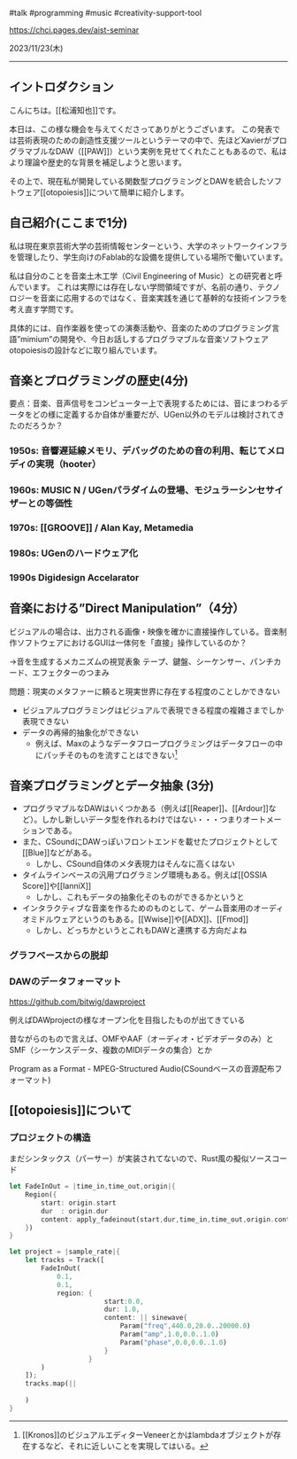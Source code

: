 #talk #programming #music #creativity-support-tool

https://chci.pages.dev/aist-seminar

2023/11/23(木)

---

## イントロダクション

こんにちは。[[松浦知也]]です。

本日は、この様な機会を与えてくださってありがとうございます。
この発表では芸術表現のための創造性支援ツールというテーマの中で、先ほどXavierがプログラマブルなDAW（[[PAW]]）という実例を見せてくれたこともあるので、私はより理論や歴史的な背景を補足しようと思います。

その上で、現在私が開発している関数型プログラミングとDAWを統合したソフトウェア[[otopoiesis]]について簡単に紹介します。

## 自己紹介(ここまで1分)

私は現在東京芸術大学の芸術情報センターという、大学のネットワークインフラを管理したり、学生向けのFablab的な設備を提供している場所で働いています。

私は自分のことを音楽土木工学（Civil Engineering of Music）との研究者と呼んでいます。
これは実際には存在しない学問領域ですが、名前の通り、テクノロジーを音楽に応用するのではなく、音楽実践を通じて基幹的な技術インフラを考え直す学問です。

具体的には、自作楽器を使っての演奏活動や、音楽のためのプログラミング言語”mimium”の開発や、今日お話しするプログラマブルな音楽ソフトウェアotopoiesisの設計などに取り組んでいます。


## 音楽とプログラミングの歴史(4分)

要点：音楽、音声信号をコンピューター上で表現するためには、音にまつわるデータをどの様に定義するか自体が重要だが、UGen以外のモデルは検討されてきたのだろうか？

### 1950s: 音響遅延線メモリ、デバッグのための音の利用、転じてメロディの実現（hooter）

### 1960s: MUSIC N / UGenパラダイムの登場、モジュラーシンセサイザーとの等価性

### 1970s: [[GROOVE]] / Alan Kay, Metamedia
### 1980s: UGenのハードウェア化

### 1990s Digidesign Accelarator

## 音楽における”Direct Manipulation”（4分）

ビジュアルの場合は、出力される画像・映像を確かに直接操作している。音楽制作ソフトウェアにおけるGUIは一体何を「直接」操作しているのか？

→音を生成するメカニズムの視覚表象
	テープ、鍵盤、シーケンサー、パンチカード、エフェクターのつまみ

問題：現実のメタファーに頼ると現実世界に存在する程度のことしかできない

- ビジュアルプログラミングはビジュアルで表現できる程度の複雑さまでしか表現できない
- データの再帰的抽象化ができない
	- 例えば、Maxのようなデータフロープログラミングはデータフローの中にパッチそのものを流すことはできない[^kronos]


[^kronos]: [[Kronos]]のビジュアルエディターVeneerとかはlambdaオブジェクトが存在するなど、それに近しいことを実現してはいる。

## 音楽プログラミングとデータ抽象 (3分)

- プログラマブルなDAWはいくつかある（例えば[[Reaper]]、[[Ardour]]など）。しかし新しいデータ型を作れるわけではない・・・つまりオートメーションである。
- また、CSoundにDAWっぽいフロントエンドを載せたプロジェクトとして[[Blue]]などがある。
	- しかし、CSound自体のメタ表現力はそんなに高くはない
- タイムラインベースの汎用プログラミング環境もある。例えば[[OSSIA Score]]や[[IanniX]]
	- しかし、これもデータの抽象化そのものができるかというと
- インタラクティブな音楽を作るためのものとして、ゲーム音楽用のオーディオミドルウェアというのもある。[[Wwise]]や[[ADX]]、[[Fmod]]
	- しかし、どっちかというとこれもDAWと連携する方向だよね

### グラフベースからの脱却

### DAWのデータフォーマット

https://github.com/bitwig/dawproject

例えばDAWprojectの様なオープン化を目指したものが出てきている

昔ながらのもので言えば、OMFやAAF（オーディオ・ビデオデータのみ）とSMF（シーケンスデータ、複数のMIDIデータの集合）とか

Program as a Format - MPEG-Structured Audio(CSoundベースの音源配布フォーマット)


## [[otopoiesis]]について


### プロジェクトの構造

まだシンタックス（パーサー）が実装されてないので、Rust風の擬似ソースコード

```rust
let FadeInOut = |time_in,time_out,origin|{
	Region({
		start: origin.start
		dur  : origin.dur
		content: apply_fadeinout(start,dur,time_in,time_out,origin.content)
	})	
}

let project = |sample_rate|{
	let tracks = Track([
		FadeInOut(
			0.1,
			0.1,
			region: {
						start:0.0,
						dur: 1.0,
						content: || sinewave{
							Param("freq",440.0,20.0..20000.0)
							Param("amp",1.0,0.0..1.0)
							Param("phase",0.0,0.0..1.0)
						}
					}
		)
	]);
	tracks.map(||
		
	)
}

```
